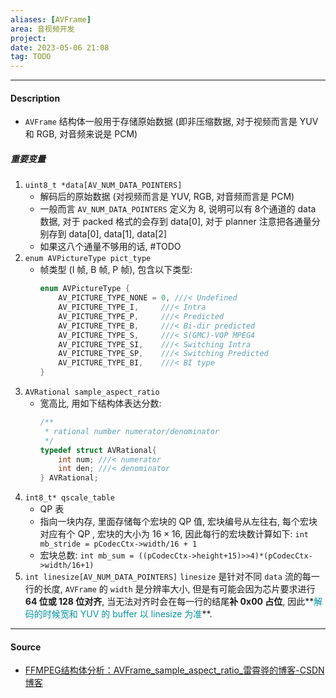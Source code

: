 ```yaml
---
aliases: [AVFrame]
area: 音视频开发
project: 
date: 2023-05-06 21:08
tag: TODO
---
```

---
#### Description
- `AVFrame` 结构体一般用于存储原始数据 (即非压缩数据, 对于视频而言是 YUV 和 RGB, 对音频来说是 PCM)
##### 重要变量
1.  `uint8_t *data[AV_NUM_DATA_POINTERS]`
    - 解码后的原始数据 (对视频而言是 YUV, RGB, 对音频而言是 PCM)
    - 一般而言 `AV_NUM_DATA_POINTERS` 定义为 8, 说明可以有 8个通道的 data 数据, 对于 packed 格式的会存到 data[0], 对于 planner 注意把各通量分别存到 data[0], data[1], data[2]
    - 如果这八个通量不够用的话, #TODO 
2. `enum AVPictureType pict_type`
    - 帧类型 (I 帧, B 帧, P 帧), 包含以下类型: 
        ```cpp
        enum AVPictureType {
            AV_PICTURE_TYPE_NONE = 0, ///< Undefined
            AV_PICTURE_TYPE_I,     ///< Intra
            AV_PICTURE_TYPE_P,     ///< Predicted
            AV_PICTURE_TYPE_B,     ///< Bi-dir predicted
            AV_PICTURE_TYPE_S,     ///< S(GMC)-VOP MPEG4
            AV_PICTURE_TYPE_SI,    ///< Switching Intra
            AV_PICTURE_TYPE_SP,    ///< Switching Predicted
            AV_PICTURE_TYPE_BI,    ///< BI type
        }
        ```
3. `AVRational sample_aspect_ratio`
    - 宽高比, 用如下结构体表达分数: 
        ```cpp
        /**
         * rational number numerator/denominator
         */
        typedef struct AVRational{
            int num; ///< numerator
            int den; ///< denominator
        } AVRational;
        ```
4. `int8_t* qscale_table`
    - QP 表
    - 指向一块内存, 里面存储每个宏块的 QP 值, 宏块编号从左往右, 每个宏块对应有个 QP , 宏块的大小为 $16\times 16$, 因此每行的宏块数计算如下: 
       `int mb_stride = pCodecCtx->width/16 + 1`
    - 宏块总数: 
        `int mb_sum = ((pCodecCtx->height+15)>>4)*(pCodecCtx->width/16+1)`
5. `int linesize[AV_NUM_DATA_POINTERS]`
    `linesize` 是针对不同 `data` 流的每一行的长度, `AVFrame` 的 `width` 是分辨率大小, 但是有可能会因为芯片要求进行 **64 位或 128 位对齐**, 当无法对齐时会在每一行的结尾**补 0x00 占位**, 因此**<font color="#0593A2">解码的时候宽和 YUV 的 buffer 以 linesize 为准</font>**.
---
#### Source
- [FFMPEG结构体分析：AVFrame\_sample\_aspect\_ratio\_雷霄骅的博客-CSDN博客](https://blog.csdn.net/leixiaohua1020/article/details/14214577)